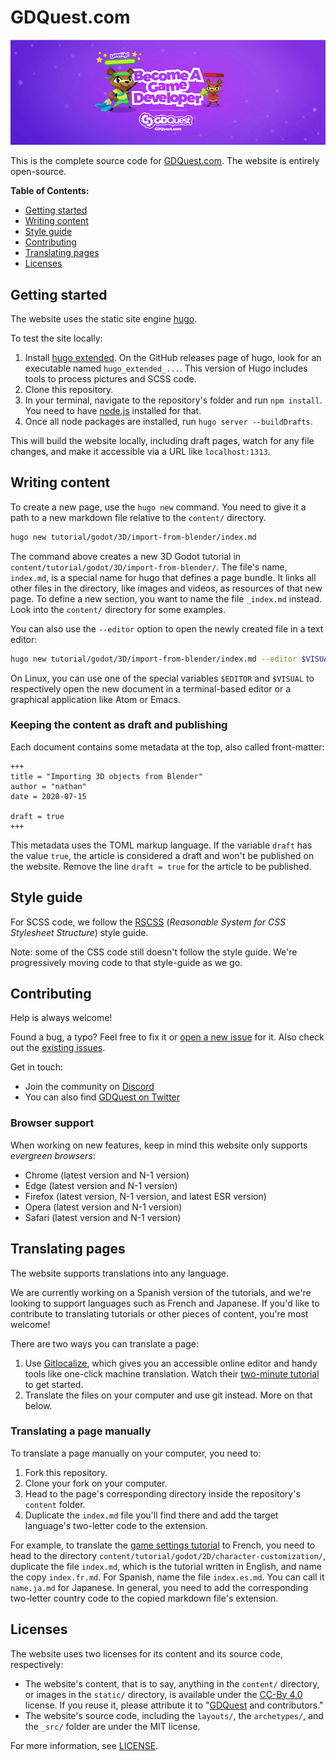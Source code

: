 # GDQuest.com

![Website banner image](static/img/social-banner.png)

This is the complete source code for [GDQuest.com](http://gdquest.com/). The website is entirely open-source.

**Table of Contents:**

- [Getting started](#getting-started)
- [Writing content](#writing-content)
- [Style guide](#style-guide)
- [Contributing](#contributing)
- [Translating pages](#translating-pages)
- [Licenses](#licenses)

## Getting started

The website uses the static site engine [hugo](https://gohugo.io).

To test the site locally:

1. Install [hugo extended](https://github.com/gohugoio/hugo/releases). On the GitHub releases page of hugo, look for an executable named `hugo_extended_...`. This version of Hugo includes tools to process pictures and SCSS code.
1. Clone this repository.
1. In your terminal, navigate to the repository's folder and run `npm install`. You need to have [node.js](https://nodejs.org/en/) installed for that.
1. Once all node packages are installed, run `hugo server --buildDrafts`.

This will build the website locally, including draft pages, watch for any file changes, and make it accessible via a URL like `localhost:1313`.

## Writing content

To create a new page, use the `hugo new` command. You need to give it a path to a new markdown file relative to the `content/` directory.

```sh
hugo new tutorial/godot/3D/import-from-blender/index.md
```

The command above creates a new 3D Godot tutorial in `content/tutorial/godot/3D/import-from-blender/`. The file's name, `index.md`, is a special name for hugo that defines a page bundle. It links all other files in the directory, like images and videos, as resources of that new page. To define a new section, you want to name the file `_index.md` instead. Look into the `content/` directory for some examples.

You can also use the `--editor` option to open the newly created file in a text editor:

```sh
hugo new tutorial/godot/3D/import-from-blender/index.md --editor $VISUAL
```

On Linux, you can use one of the special variables `$EDITOR` and `$VISUAL` to respectively open the new document in a terminal-based editor or a graphical application like Atom or Emacs.

### Keeping the content as draft and publishing

Each document contains some metadata at the top, also called front-matter:

```
+++
title = "Importing 3D objects from Blender"
author = "nathan"
date = 2020-07-15

draft = true
+++
```

This metadata uses the TOML markup language. If the variable `draft` has the value `true`, the article is considered a draft and won't be published on the website. Remove the line `draft = true` for the article to be published.

## Style guide

For SCSS code, we follow the [RSCSS](https://rscss.io/) (_Reasonable System for CSS Stylesheet Structure_) style guide.

Note: some of the CSS code still doesn't follow the style guide. We're progressively moving code to that style-guide as we go.

## Contributing

Help is always welcome!

Found a bug, a typo? Feel free to fix it or [open a new issue](issues/new) for it. Also check out the [existing issues](issues).

Get in touch:

- Join the community on [Discord](https://discord.gg/87NNb3Z)
- You can also find [GDQuest on Twitter](https://twitter.com/NathanGDQuest)

### Browser support

When working on new features, keep in mind this website only supports
*evergreen browsers*:

- Chrome (latest version and N-1 version)
- Edge (latest version and N-1 version)
- Firefox (latest version, N-1 version, and latest ESR version)
- Opera (latest version and N-1 version)
- Safari (latest version and N-1 version)

## Translating pages

The website supports translations into any language.

We are currently working on a Spanish version of the tutorials, and we're looking to support languages such as French and Japanese. If you'd like to contribute to translating tutorials or other pieces of content, you're most welcome!

There are two ways you can translate a page:

1. Use [Gitlocalize](https://gitlocalize.com/repo/5450/), which gives you an accessible online editor and handy tools like one-click machine translation. Watch their [two-minute tutorial](https://www.youtube.com/watch?v=b09LDukIJiU) to get started.
2. Translate the files on your computer and use git instead. More on that below.

### Translating a page manually

To translate a page manually on your computer, you need to:

1. Fork this repository.
1. Clone your fork on your computer.
1. Head to the page's corresponding directory inside the repository's `content` folder.
1. Duplicate the `index.md` file you'll find there and add the target language's two-letter code to the extension.

For example, to translate the [game settings tutorial](https://www.gdquest.com/tutorial/godot/2d/settings-demo/) to French, you need to head to the directory `content/tutorial/godot/2D/character-customization/`, duplicate the file `index.md`, which is the tutorial written in English, and name the copy `index.fr.md`. For Spanish, name the file `index.es.md`. You can call it `name.ja.md` for Japanese. In general, you need to add the corresponding two-letter country code to the copied markdown file's extension.

## Licenses

The website uses two licenses for its content and its source code, respectively:

- The website's content, that is to say, anything in the `content/` directory, or images in the `static/` directory, is available under the [CC-By 4.0](https://creativecommons.org/licenses/by/4.0/) license. If you reuse it, please attribute it to "[GDQuest](http://gdquest.com/) and contributors."
- The website's source code, including the `layouts/`, the `archetypes/`, and the `_src/` folder are under the MIT license.

For more information, see [LICENSE](LICENSE).
